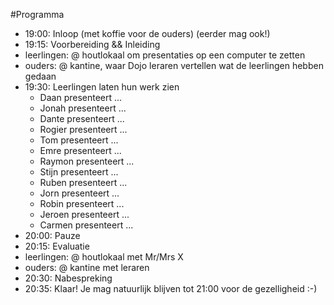 #Programma
* 19:00: Inloop (met koffie voor de ouders) (eerder mag ook!)
* 19:15: Voorbereiding && Inleiding
 * leerlingen: @ houtlokaal om presentaties op een computer te zetten
 * ouders: @ kantine, waar Dojo leraren vertellen wat de leerlingen hebben gedaan
* 19:30: Leerlingen laten hun werk zien
  * Daan presenteert ...
  * Jonah presenteert ...
  * Dante presenteert ...
  * Rogier presenteert ...
  * Tom presenteert ...
  * Emre presenteert ...
  * Raymon presenteert ...
  * Stijn presenteert ...
  * Ruben presenteert ...
  * Jorn presenteert ...
  * Robin presenteert ...
  * Jeroen presenteert ...
  * Carmen presenteert ...
* 20:00: Pauze
* 20:15: Evaluatie 
 * leerlingen: @ houtlokaal met Mr/Mrs X 
 * ouders: @ kantine met leraren
* 20:30: Nabespreking
* 20:35: Klaar! Je mag natuurlijk blijven tot 21:00 voor de gezelligheid :-)
